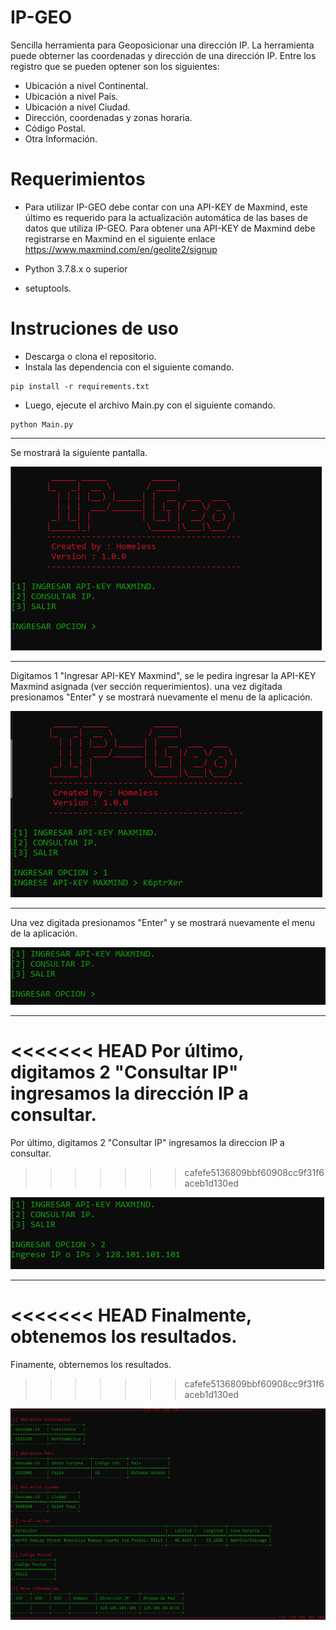 # IP-GEO
Sencilla herramienta para Geoposicionar una dirección IP. La herramienta puede obterner las coordenadas y dirección de una dirección IP. Entre los registro que se pueden optener son los siguientes:

- Ubicación a nivel Continental.
- Ubicación a nivel País.
- Ubicación a nivel Ciudad.
- Dirección, coordenadas y zonas horaria.
- Código Postal.
- Otra Información.

# Requerimientos
- Para utilizar IP-GEO debe contar con una API-KEY de Maxmind, este último es requerido para la actualización automática de las bases de datos que utiliza IP-GEO. Para obtener una API-KEY de Maxmind debe registrarse en Maxmind en el siguiente enlace https://www.maxmind.com/en/geolite2/signup

- Python 3.7.8.x o superior
- setuptools.

# Instruciones de uso
- Descarga o clona el repositorio.
- Instala las dependencia con el siguiente comando.

```
pip install -r requirements.txt
```
- Luego, ejecute el archivo Main.py con el siguiente comando.

```
python Main.py
```

------------
Se mostrará la siguiente pantalla.

![alt text](https://github.com/LW-Homeless/ip-geo/blob/main/img/foto1.PNG)

------------
Digitamos 1 "Ingresar API-KEY Maxmind", se le pedira ingresar la API-KEY Maxmind asignada (ver sección requerimientos). una vez digitada presionamos "Enter" y se mostrará nuevamente el menu de la aplicación.

![alt text](https://github.com/LW-Homeless/ip-geo/blob/main/img/foto2.PNG)

------------
Una vez digitada presionamos "Enter" y se mostrará nuevamente el menu de la aplicación.

![alt text](https://github.com/LW-Homeless/ip-geo/blob/main/img/foto3.PNG)

------------
<<<<<<< HEAD
Por último, digitamos 2 "Consultar IP" ingresamos la dirección IP a consultar.
=======
Por último, digitamos 2 "Consultar IP" ingresamos la direccion IP a consultar.
>>>>>>> cafefe5136809bbf60908cc9f31f6aceb1d130ed

![alt text](https://github.com/LW-Homeless/ip-geo/blob/main/img/foto4.PNG)

------------
<<<<<<< HEAD
Finalmente, obtenemos los resultados.
=======
Finamente, obternemos los resultados.
>>>>>>> cafefe5136809bbf60908cc9f31f6aceb1d130ed

![alt text](https://github.com/LW-Homeless/ip-geo/blob/main/img/foto5.PNG)
